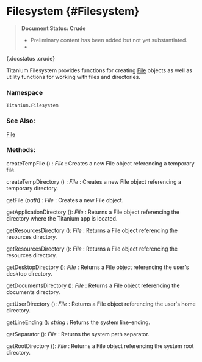 Filesystem {#Filesystem}
========================

> **Document Status: Crude**  
> - Preliminary content has been added but not yet substantiated.  
> -
{.docstatus .crude}

Titanium.Filesystem provides functions for creating [File][] objects as well as utility functions for working with files and directories.

### Namespace

	Titanium.Filesystem

### See Also:

[File][]

### Methods:

createTempFile () : *File*
: Creates a new File object referencing a temporary file.

createTempDirectory () : *File*
: Creates a new File object referencing a temporary directory.

getFile (*path*) : *File*
: Creates a new File object.

getApplicationDirectory (): *File*
: Returns a File object referencing the directory where the Titanium app is located.

getResourcesDirectory (): *File*
: Returns a File object referencing the resources directory.

getResourcesDirectory (): *File*
: Returns a File object referencing the resources directory.

getDesktopDirectory (): *File*
: Returns a File object referencing the user's desktop directory.

getDocumentsDirectory (): *File*
: Returns a File object referencing the documents directory.

getUserDirectory (): *File*
: Returns a File object referencing the user's home directory.

getLineEnding (): *string*
: Returns the system line-ending.

getSeparator (): *File*
: Returns the system path separator.

getRootDirectory (): *File*
: Returns a File object referencing the system root directory.


[File]: /Data/File